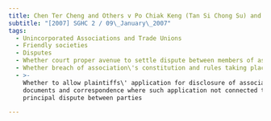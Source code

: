 ```yaml
---
title: Chen Ter Cheng and Others v Po Chiak Keng (Tan Si Chong Su) and Others
subtitle: "[2007] SGHC 2 / 09\_January\_2007"
tags:
  - Unincorporated Associations and Trade Unions
  - Friendly societies
  - Disputes
  - Whether court proper avenue to settle dispute between members of association
  - Whether breach of association\'s constitution and rules taking place
  - >-
    Whether to allow plaintiffs\' application for disclosure of association\'s
    documents and correspondence where such application not connected to any
    principal dispute between parties

---
```


